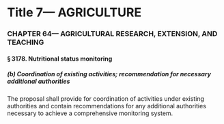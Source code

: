 
# Title 7— AGRICULTURE
### CHAPTER 64— AGRICULTURAL RESEARCH, EXTENSION, AND TEACHING
#### § 3178. Nutritional status monitoring
##### (b) Coordination of existing activities; recommendation for necessary additional authorities

The proposal shall provide for coordination of activities under existing authorities and contain recommendations for any additional authorities necessary to achieve a comprehensive monitoring system.
